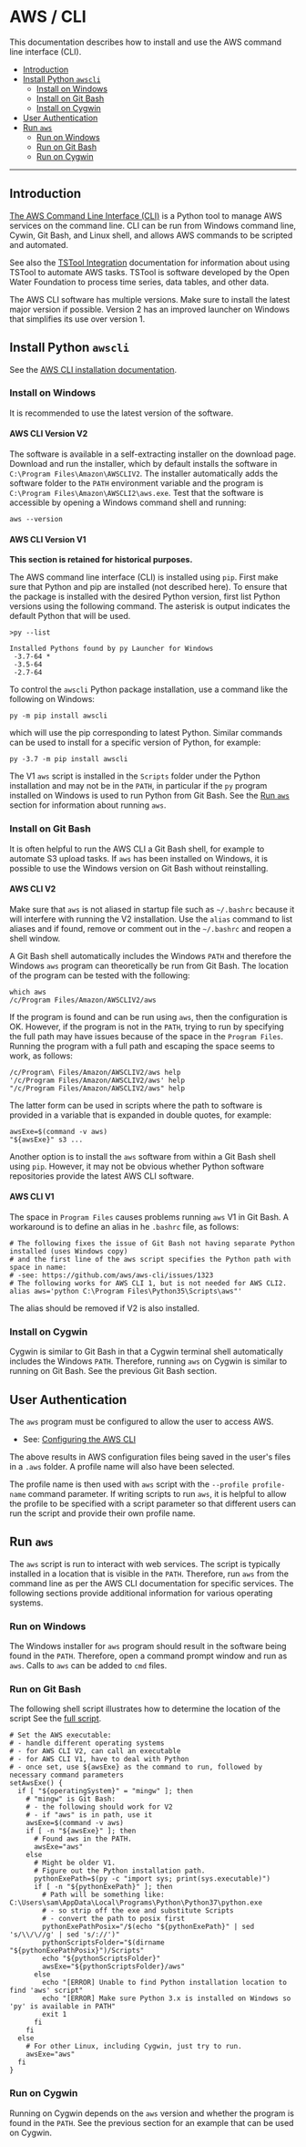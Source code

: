 # AWS / CLI #

This documentation describes how to install and use the AWS command line interface (CLI).

* [Introduction](#introduction)
* [Install Python `awscli`](#install-python-awscli)
    + [Install on Windows](#install-on-windows)
    + [Install on Git Bash](#install-on-git-bash)
    + [Install on Cygwin](#install-on-cygwin)
* [User Authentication](#user-authentication)
* [Run `aws`](#run-aws)
    + [Run on Windows](#run-on-windows)
    + [Run on Git Bash](#run-on-git-bash)
    + [Run on Cygwin](#run-on-cygwin)

------------

## Introduction ##

[The AWS Command Line Interface (CLI)](https://aws.amazon.com/cli/) is a Python tool to manage AWS services on the command line.
CLI can be run from Windows command line, Cywin, Git Bash, and Linux shell,
and allows AWS commands to be scripted and automated.

See also the [TSTool Integration](../tstool/tstool.md) documentation
for information about using TSTool to automate AWS tasks.
TSTool is software developed by the Open Water Foundation to process time series,
data tables, and other data.

The AWS CLI software has multiple versions.  Make sure to install the latest major version if possible.
Version 2 has an improved launcher on Windows that simplifies its use over version 1.

## Install Python `awscli` ##

See the [AWS CLI installation documentation](https://docs.aws.amazon.com/cli/latest/userguide/cli-chap-install.html).

### Install on Windows ###

It is recommended to use the latest version of the software.

#### AWS CLI Version V2 ####

The software is available in a self-extracting installer on the download page.
Download and run the installer,
which by default installs the software in `C:\Program Files\Amazon\AWSCLIV2`.
The installer automatically adds the software folder to the `PATH` environment variable
and the program is `C:\Program Files\Amazon\AWSCLI2\aws.exe`.
Test that the software is accessible by opening a Windows command shell and running:

```
aws --version
```

#### AWS CLI Version V1 ####

**This section is retained for historical purposes.**

The AWS command line interface (CLI) is installed using `pip`.
First make sure that Python and pip are installed (not described here).
To ensure that the package is installed with the desired Python version,
first list Python versions using the following command.
The asterisk is output indicates the default Python that will be used.


```
>py --list

Installed Pythons found by py Launcher for Windows
 -3.7-64 *
 -3.5-64
 -2.7-64
```

To control the `awscli` Python package installation, use a command like the following on Windows:

```
py -m pip install awscli
```

which will use the pip corresponding to latest Python.
Similar commands can be used to install for a specific version of Python,
for example:

```
py -3.7 -m pip install awscli
```

The V1 `aws` script is installed in the `Scripts` folder under the Python installation
and may not be in the `PATH`, in particular if the `py` program installed on Windows is used
to run Python from Git Bash.
See the [Run `aws`](#run-aws) section for information about running `aws`.

### Install on Git Bash ###

It is often helpful to run the AWS CLI a Git Bash shell,
for example to automate S3 upload tasks.
If `aws` has been installed on Windows, it is possible to use the Windows version on Git Bash
without reinstalling.

#### AWS CLI V2 ####

Make sure that `aws` is not aliased in startup file such as `~/.bashrc` because
it will interfere with running the V2 installation.
Use the `alias` command to list aliases and if found,
remove or comment out in the `~/.bashrc` and reopen a shell window.

A Git Bash shell automatically includes the Windows `PATH` and therefore the
Windows `aws` program can theoretically be run from Git Bash.
The location of the program can be tested with the following:

```
which aws
/c/Program Files/Amazon/AWSCLIV2/aws
```

If the program is found and can be run using `aws`, then the configuration is OK.
However, if the program is not in the `PATH`, 
trying to run by specifying the full path may have issues because of the
space in the `Program Files`.
Running the program with a full path and escaping the space seems to work, as follows:

```
/c/Program\ Files/Amazon/AWSCLIV2/aws help
'/c/Program Files/Amazon/AWSCLIV2/aws' help
"/c/Program Files/Amazon/AWSCLIV2/aws" help
```

The latter form can be used in scripts where the path to software is provided in a variable that is expanded in double quotes,
for example:

```
awsExe=$(command -v aws)
"${awsExe}" s3 ...
```

Another option is to install the `aws` software from within a Git Bash shell using `pip`.
However, it may not be obvious whether Python software repositories provide the latest AWS CLI software.

#### AWS CLI V1 ####

The space in `Program Files` causes problems running `aws` V1 in Git Bash.
A workaround is to define an alias in he `.bashrc` file, as follows:

```
# The following fixes the issue of Git Bash not having separate Python installed (uses Windows copy)
# and the first line of the aws script specifies the Python path with space in name:
# -see: https://github.com/aws/aws-cli/issues/1323
# The following works for AWS CLI 1, but is not needed for AWS CLI2.
alias aws='python C:\Program Files\Python35\Scripts\aws"'
```

The alias should be removed if V2 is also installed.

### Install on Cygwin ###

Cygwin is similar to Git Bash in that a Cygwin terminal shell automatically includes the Windows `PATH`.
Therefore, running `aws` on Cygwin is similar to running on Git Bash.
See the previous Git Bash section.

## User Authentication ##

The `aws` program must be configured to allow the user to access AWS.

* See:  [Configuring the AWS CLI](https://docs.aws.amazon.com/cli/latest/userguide/cli-chap-configure.html)

The above results in AWS configuration files being saved in the user's files in a `.aws` folder.
A profile name will also have been selected.

The profile name is then used with `aws` script with the `--profile profile-name` command parameter.
If writing scripts to run `aws`, it is helpful to allow the profile to be specified with a script parameter
so that different users can run the script and provide their own profile name.

## Run `aws` ##

The `aws` script is run to interact with web services.
The script is typically installed in a location that is visible in the `PATH`.
Therefore, run `aws` from the command line as per the AWS CLI documentation for specific services.
The following sections provide additional information for various operating systems.

### Run on Windows ###

The Windows installer for `aws` program should result in the software being found in the `PATH`.
Therefore, open a command prompt window and run as `aws`.
Calls to `aws` can be added to `cmd` files.

### Run on Git Bash ###

The following shell script illustrates how to determine the location of the script
See the [full script](https://github.com/OpenWaterFoundation/owf-learn-mkdocs/blob/master/build-util/copy-to-owf-amazon-s3.sh).

```
# Set the AWS executable:
# - handle different operating systems
# - for AWS CLI V2, can call an executable
# - for AWS CLI V1, have to deal with Python
# - once set, use ${awsExe} as the command to run, followed by necessary command parameters
setAwsExe() {
  if [ "${operatingSystem}" = "mingw" ]; then
    # "mingw" is Git Bash:
    # - the following should work for V2
    # - if "aws" is in path, use it
    awsExe=$(command -v aws)
    if [ -n "${awsExe}" ]; then
      # Found aws in the PATH.
      awsExe="aws"
    else
      # Might be older V1.
      # Figure out the Python installation path.
      pythonExePath=$(py -c "import sys; print(sys.executable)")
      if [ -n "${pythonExePath}" ]; then
        # Path will be something like:  C:\Users\sam\AppData\Local\Programs\Python\Python37\python.exe
        # - so strip off the exe and substitute Scripts
        # - convert the path to posix first
        pythonExePathPosix="/$(echo "${pythonExePath}" | sed 's/\\/\//g' | sed 's/://')"
        pythonScriptsFolder="$(dirname "${pythonExePathPosix}")/Scripts"
        echo "${pythonScriptsFolder}"
        awsExe="${pythonScriptsFolder}/aws"
      else
        echo "[ERROR] Unable to find Python installation location to find 'aws' script"
        echo "[ERROR] Make sure Python 3.x is installed on Windows so 'py' is available in PATH"
        exit 1
      fi
    fi
  else
    # For other Linux, including Cygwin, just try to run.
    awsExe="aws"
  fi
}
```

### Run on Cygwin ###

Running on Cygwin depends on the `aws` version and whether the program is found in the `PATH`.
See the previous section for an example that can be used on Cygwin.
